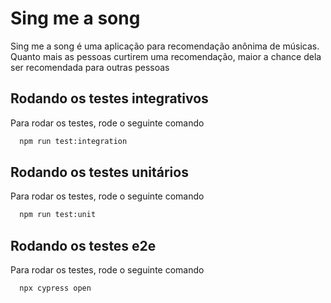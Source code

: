 
# Sing me a song

Sing me a song é uma aplicação para recomendação anônima de músicas. Quanto mais as pessoas curtirem uma recomendação, maior a chance dela ser recomendada para outras pessoas








## Rodando os testes integrativos

Para rodar os testes, rode o seguinte comando

```bash
  npm run test:integration
```

## Rodando os testes unitários

Para rodar os testes, rode o seguinte comando

```bash
  npm run test:unit
```

## Rodando os testes e2e

Para rodar os testes, rode o seguinte comando

```bash
  npx cypress open
```




